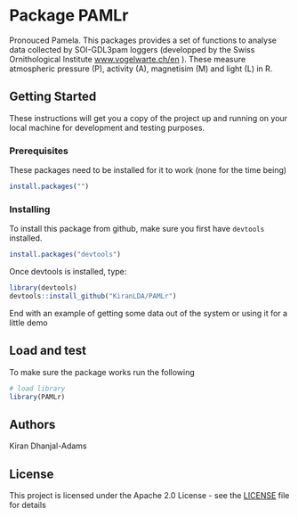 # Package PAMLr

Pronouced Pamela. This packages provides a set of functions to analyse data collected by SOI-GDL3pam loggers (developped by the Swiss Ornithological Institute www.vogelwarte.ch/en ). These measure atmospheric pressure (P), activity (A), magnetisim (M) and light (L) in R.

## Getting Started

These instructions will get you a copy of the project up and running on your local machine for development and testing purposes.

### Prerequisites

These packages need to be installed for it to work (none for the time being)

```r
install.packages("")

```

### Installing

To install this package from github, make sure you first have `devtools` installed.

```r
install.packages("devtools")
```

Once devtools is installed, type:

```r
library(devtools)
devtools::install_github("KiranLDA/PAMLr")
```
End with an example of getting some data out of the system or using it for a little demo

## Load and test

To make sure the package works run the following

```r
# load library
library(PAMLr)

```

## Authors

Kiran Dhanjal-Adams

## License

This project is licensed under the Apache 2.0 License - see the [LICENSE](https://github.com/KiranLDA/PAMLr/blob/master/LICENSE) file for details
